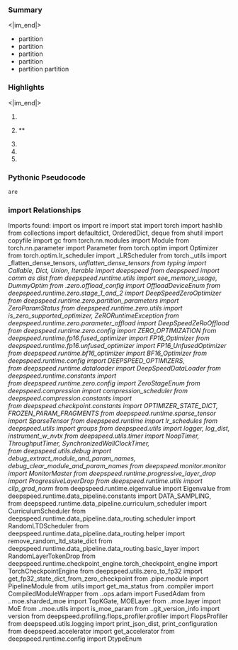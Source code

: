 

### Summary

<|im_end|>

* partition
* partition
* partition
* partition
* partition partition

### Highlights

<|im_end|>

1.

2. **
3.

4.

5.

### Pythonic Pseudocode

```python
are
```


### import Relationships

Imports found:
import os
import re
import stat
import torch
import hashlib
from collections import defaultdict, OrderedDict, deque
from shutil import copyfile
import gc
from torch.nn.modules import Module
from torch.nn.parameter import Parameter
from torch.optim import Optimizer
from torch.optim.lr_scheduler import _LRScheduler
from torch._utils import _flatten_dense_tensors, _unflatten_dense_tensors
from typing import Callable, Dict, Union, Iterable
import deepspeed
from deepspeed import comm as dist
from deepspeed.runtime.utils import see_memory_usage, DummyOptim
from .zero.offload_config import OffloadDeviceEnum
from deepspeed.runtime.zero.stage_1_and_2 import DeepSpeedZeroOptimizer
from deepspeed.runtime.zero.partition_parameters import ZeroParamStatus
from deepspeed.runtime.zero.utils import is_zero_supported_optimizer, ZeRORuntimeException
from deepspeed.runtime.zero.parameter_offload import DeepSpeedZeRoOffload
from deepspeed.runtime.zero.config import ZERO_OPTIMIZATION
from deepspeed.runtime.fp16.fused_optimizer import FP16_Optimizer
from deepspeed.runtime.fp16.unfused_optimizer import FP16_UnfusedOptimizer
from deepspeed.runtime.bf16_optimizer import BF16_Optimizer
from deepspeed.runtime.config import DEEPSPEED_OPTIMIZERS, \
from deepspeed.runtime.dataloader import DeepSpeedDataLoader
from deepspeed.runtime.constants import \
from deepspeed.runtime.zero.config import ZeroStageEnum
from deepspeed.compression import compression_scheduler
from deepspeed.compression.constants import \
from deepspeed.checkpoint.constants import OPTIMIZER_STATE_DICT, FROZEN_PARAM_FRAGMENTS
from deepspeed.runtime.sparse_tensor import SparseTensor
from deepspeed.runtime import lr_schedules
from deepspeed.utils import groups
from deepspeed.utils import logger, log_dist, instrument_w_nvtx
from deepspeed.utils.timer import NoopTimer, ThroughputTimer, SynchronizedWallClockTimer, \
from deepspeed.utils.debug import debug_extract_module_and_param_names, debug_clear_module_and_param_names
from deepspeed.monitor.monitor import MonitorMaster
from deepspeed.runtime.progressive_layer_drop import ProgressiveLayerDrop
from deepspeed.runtime.utils import clip_grad_norm_
from deepspeed.runtime.eigenvalue import Eigenvalue
from deepspeed.runtime.data_pipeline.constants import DATA_SAMPLING, \
from deepspeed.runtime.data_pipeline.curriculum_scheduler import CurriculumScheduler
from deepspeed.runtime.data_pipeline.data_routing.scheduler import RandomLTDScheduler
from deepspeed.runtime.data_pipeline.data_routing.helper import remove_random_ltd_state_dict
from deepspeed.runtime.data_pipeline.data_routing.basic_layer import RandomLayerTokenDrop
from deepspeed.runtime.checkpoint_engine.torch_checkpoint_engine import TorchCheckpointEngine
from deepspeed.utils.zero_to_fp32 import get_fp32_state_dict_from_zero_checkpoint
from .pipe.module import PipelineModule
from .utils import get_ma_status
from .compiler import CompiledModuleWrapper
from ..ops.adam import FusedAdam
from ..moe.sharded_moe import TopKGate, MOELayer
from ..moe.layer import MoE
from ..moe.utils import is_moe_param
from ..git_version_info import version
from deepspeed.profiling.flops_profiler.profiler import FlopsProfiler
from deepspeed.utils.logging import print_json_dist, print_configuration
from deepspeed.accelerator import get_accelerator
from deepspeed.runtime.config import DtypeEnum